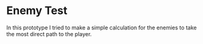 # Enemy Test

In this prototype I tried to make a simple calculation for the enemies to take the most direct path to the player.